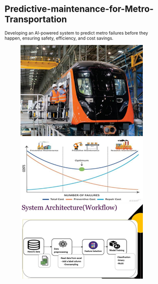 # Predictive-maintenance-for-Metro-Transportation
Developing an AI-powered system to predict metro failures before they happen, ensuring safety, efficiency, and cost savings.
<p align="center">
  <img src="images/Metro.jpg" alt="Metro AI System" width="400"/>
  <img src="images/comparation.jpg" alt="Sensor Dashboard" width="400"/>
  <img src="images/workflow.jpg" alt="Sensor Dashboard" width="400"/>
</p>
